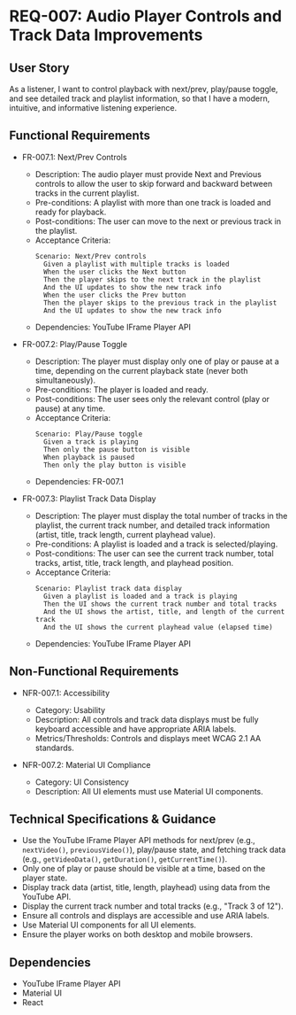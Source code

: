 # REQ-007: Audio Player Controls and Track Data Improvements

## User Story

As a listener, I want to control playback with next/prev, play/pause toggle, and see detailed track and playlist information, so that I have a modern, intuitive, and informative listening experience.

## Functional Requirements

- FR-007.1: Next/Prev Controls
  - Description: The audio player must provide Next and Previous controls to allow the user to skip forward and backward between tracks in the current playlist.
  - Pre-conditions: A playlist with more than one track is loaded and ready for playback.
  - Post-conditions: The user can move to the next or previous track in the playlist.
  - Acceptance Criteria:
    ```Gherkin
    Scenario: Next/Prev controls
      Given a playlist with multiple tracks is loaded
      When the user clicks the Next button
      Then the player skips to the next track in the playlist
      And the UI updates to show the new track info
      When the user clicks the Prev button
      Then the player skips to the previous track in the playlist
      And the UI updates to show the new track info
    ```
  - Dependencies: YouTube IFrame Player API

- FR-007.2: Play/Pause Toggle
  - Description: The player must display only one of play or pause at a time, depending on the current playback state (never both simultaneously).
  - Pre-conditions: The player is loaded and ready.
  - Post-conditions: The user sees only the relevant control (play or pause) at any time.
  - Acceptance Criteria:
    ```Gherkin
    Scenario: Play/Pause toggle
      Given a track is playing
      Then only the pause button is visible
      When playback is paused
      Then only the play button is visible
    ```
  - Dependencies: FR-007.1

- FR-007.3: Playlist Track Data Display
  - Description: The player must display the total number of tracks in the playlist, the current track number, and detailed track information (artist, title, track length, current playhead value).
  - Pre-conditions: A playlist is loaded and a track is selected/playing.
  - Post-conditions: The user can see the current track number, total tracks, artist, title, track length, and playhead position.
  - Acceptance Criteria:
    ```Gherkin
    Scenario: Playlist track data display
      Given a playlist is loaded and a track is playing
      Then the UI shows the current track number and total tracks
      And the UI shows the artist, title, and length of the current track
      And the UI shows the current playhead value (elapsed time)
    ```
  - Dependencies: YouTube IFrame Player API

## Non-Functional Requirements

- NFR-007.1: Accessibility
  - Category: Usability
  - Description: All controls and track data displays must be fully keyboard accessible and have appropriate ARIA labels.
  - Metrics/Thresholds: Controls and displays meet WCAG 2.1 AA standards.

- NFR-007.2: Material UI Compliance
  - Category: UI Consistency
  - Description: All UI elements must use Material UI components.

## Technical Specifications & Guidance

- Use the YouTube IFrame Player API methods for next/prev (e.g., `nextVideo()`, `previousVideo()`), play/pause state, and fetching track data (e.g., `getVideoData()`, `getDuration()`, `getCurrentTime()`).
- Only one of play or pause should be visible at a time, based on the player state.
- Display track data (artist, title, length, playhead) using data from the YouTube API.
- Display the current track number and total tracks (e.g., "Track 3 of 12").
- Ensure all controls and displays are accessible and use ARIA labels.
- Use Material UI components for all UI elements.
- Ensure the player works on both desktop and mobile browsers.

## Dependencies

- YouTube IFrame Player API
- Material UI
- React
